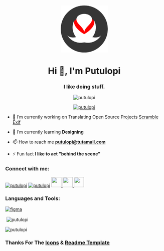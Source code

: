 <p align="center">
<img width=150 height=150 src="https://github.com/putulopi/images/blob/main/logo.png">
</p>

<h1 align="center">Hi 👋, I'm Putulopi</h1>
<h3 align="center">I like doing stuff.</h3>

<p align="center"> <img src="https://komarev.com/ghpvc/?username=putulopi&label=Profile%20views&color=0e75b6&style=flat" alt="putulopi" /> </p>

<p align="center"> <a href="https://twitter.com/putulopi" target="blank"><img src="https://img.shields.io/twitter/follow/putulopi?logo=twitter&style=for-the-badge" alt="putulopi" /></a> </p>

- 🔭 I’m currently working on Translating Open Source Projects [Scramble Exif](https://www.transifex.com/juanitobananas/scrambled-exif/dashboard/)

- 🌱 I’m currently learning **Designing**

- 📫 How to reach me **putulopi@tutamail.com**

- ⚡ Fun fact **I like to act "behind the scene"**

<h3 align="left">Connect with me:</h3>
<p align="left">
<a href="https://twitter.com/putulopi" target="blank"><img heigth=32 width=32 src="https://simpleicons.org/icons/twitter.svg" alt="putulopi" height="30" width="40" /></a>
<a href="https://instagram.com/putulopi" target="blank"><img heigth=32 width=32 src="https://simpleicons.org/icons/instagram.svg" alt="putulopi" height="30" width="40" /></a>
<a href="https://dribbble.com/putulopi"> <img height=32 width=32 src="https://simpleicons.org/icons/dribbble.svg"> </a>
<a href="https://www.canva.com/p/putulopi/"> <img height=32 width=32 src="https://simpleicons.org/icons/canva.svg"> </a>
<a href="https://www.chess.com/member/putulopi"> <img height=32 width=32 src="https://simpleicons.org/icons/lichess.svg"> </a>
</p>

<h3 align="left">Languages and Tools:</h3>
<p align="left"> <a href="https://www.figma.com/" target="_blank"> <img src="https://www.vectorlogo.zone/logos/figma/figma-icon.svg" alt="figma" width="40" height="40"/> </a> </p>

<p>&nbsp;<img align="center" src="https://github-readme-stats.vercel.app/api?username=putulopi&show_icons=true&locale=en" alt="putulopi" /></p>

<p><img align="center" src="https://github-readme-streak-stats.herokuapp.com/?user=putulopi&" alt="putulopi" /></p>

### Thanks For The <a href="https://simpleicons.org/">Icons</a> & <a href="https://rahuldkjain.github.io/gh-profile-readme-generator/">Readme Template</a>
